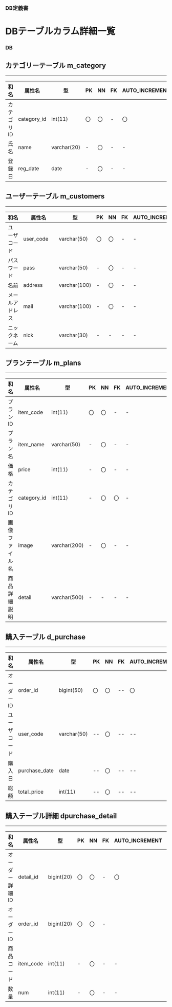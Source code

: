 ### DB定義書

# DBテーブルカラム詳細一覧

### DB
## カテゴリーテーブル m_category
*****
|   和名  |    属性名   |     型     |   PK   |  NN  | FK |AUTO_INCREMENT|DEFAULT|REFERENS|
|---------|-------------|------------|-------|------|-----|-------------|--------|-------|
|カテゴリID| category_id |   int(11)  |   〇  |   〇 |   - |      〇     |    -   |   〇  |
|   氏名  |    name     | varchar(20)|   -   |   〇 |   - |      -      |    -   |   -   |
|  登録日  |   reg_date  |    date    |   -   |   〇 |   - |      -      |    -   |   -   |


## ユーザーテーブル m_customers
*****
|     和名     |    属性名   |     型     |   PK   |  NN  | FK |AUTO_INCREMENT|DEFAULT|
|--------------|-------------|------------|-------|------|-----|-------------|--------|
|   ユーザコード|user_code|varchar(50) |   〇  |   〇  |  - |       -     |        |
|   パスワード  |    pass     |varchar(50) |   -   |   〇  |  - |       -     |    -   |
|      名前    |   address   |varchar(100)|   -   |   〇  |  - |       -     |    -   |
| メールアドレス|    mail     |varchar(100)|   -   |   〇  |  - |       -     |    -   |
|  ニックネーム　| nick　　　　|varchar(30)|   -  |   -   |  -  |       -     |   -    |


## プランテーブル m_plans
*****
|    和名    |    属性名   |     型     |   PK   |  NN  | FK |AUTO_INCREMENT|DEFAULT|
|------------|-------------|------------|-------|------|-----|-------------|--------|
|    プランID  |  item_code  |   int(11)  |   〇  |   〇 |  -  |       -     |    0   |
|    プラン名  |  item_name  | varchar(50)|   -   |   〇 |  -  |       -     |    -   |   
|     価格   |    price    |   int(11)  |   -   |   〇 |  -  |       -     |    -   | 
| カテゴリID  | category_id |   int(11)  |   -   |   〇 |  〇 |       -     |    -   | 
|画像ファイル名|    image    |varchar(200)|   -   |   〇 |  -  |       -     |    -   | 
| 商品詳細説明 |    detail   |varchar(500)|   -   |   -  |  -  |       -     |  NULL  | 


## 購入テーブル d_purchase
*****
|   和名  |    属性名   |     型    |   PK   |  NN  | FK |AUTO_INCREMENT|DEFAULT|
|---------|-------------|-----------|-------|------|-----|-------------|--------|
|オーダーID|  order_id   |bigint(50) |〇|〇|--|〇|--|
|ユーザコード|user_code|varchar(50)|--|〇|--|--|--|
|  購入日  |purchase_date|    date   |--|〇|--|--|--|
|   総額   | total_price |  int(11)  |--|〇|--|--|--|


## 購入テーブル詳細 dpurchase_detail
*****
|     和名    |    属性名   |     型    |   PK   |  NN  | FK |AUTO_INCREMENT|DEFAULT|
|-------------|-------------|-----------|--------|------|----|-------------|--------|
|オーダー詳細ID|  detail_id  | bigint(20)|   〇   |  〇  | -  |      〇     |    -   |
|  オーダーID  |  order_id   | bigint(20)|   〇   |  〇  | -  |             |    0   |
|  商品コード  |  item_code  |   int(11) |   -    |  〇  | -  |      -      |    -   |
|     数量    |     num     |   int(11) |   -    |  〇  | -  |      -      |    -   |
